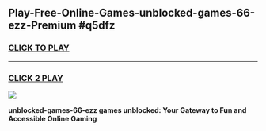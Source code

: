 
## Play-Free-Online-Games-unblocked-games-66-ezz-Premium #q5dfz
<h3>
<a href="https://premium.freeplayer.one?title=unblocked-games-66-ezz&ref=8M">CLICK TO PLAY</a></h3>
<hr>

<h3>
<a href="https://premium.freeplayer.one?title=unblocked-games-66-ezz&ref=8M">CLICK 2 PLAY</a>
  
</h3>

<a href="https://premium.freeplayer.one?title=unblocked-games-66-ezz&ref=8M"><img src="https://clearcache.store/games.png"></a>


**unblocked-games-66-ezz games unblocked: Your Gateway to Fun and Accessible Online Gaming**
